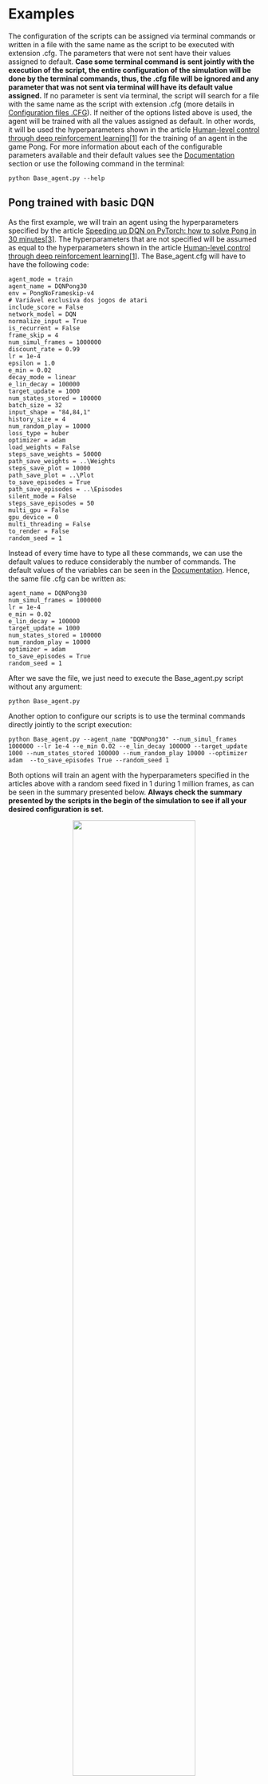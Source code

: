 # Examples
The configuration of the scripts can be assigned via terminal commands or written in a file with the same name as the script to be executed with extension .cfg. The parameters that were not sent have their values assigned to default. **Case some terminal command is sent jointly with the execution of the script, the entire configuration of the simulation will be done by the terminal commands, thus, the .cfg file will be ignored and any parameter that was not sent via terminal will have its default value assigned.** If no parameter is sent via terminal, the script will search for a file with the same name as the script with extension .cfg (more details in [Configuration files .CFG](https://github.com/Leonardo-Viana/Reinforcement-Learning/blob/master/docs/cfg.md)). If neither of the options listed above is used, the agent will be trained with all the values assigned as default. In other words, it will be used the hyperparameters shown in the article [Human-level control through deep reinforcement learning](https://www.nature.com/articles/nature14236)[[1]](https://github.com/Leonardo-Viana/Reinforcement-Learning/blob/master/README_eng.md#[1]) for the training of an agent in the game Pong. For more information about each of the configurable parameters available and their default values see the [Documentation](https://github.com/Leonardo-Viana/Reinforcement-Learning/blob/master/docs/doc.md) section or use the following command in the terminal:
````
python Base_agent.py --help
````
## Pong trained with basic DQN
As the first example, we will train an agent using the hyperparameters specified by the article [Speeding up DQN on PyTorch: how to solve Pong in 30 minutes](https://medium.com/mlreview/speeding-up-dqn-on-pytorch-solving-pong-in-30-minutes-81a1bd2dff55)[[3]](https://github.com/Leonardo-Viana/Reinforcement-Learning/blob/master/README_eng.md#[3]). The hyperparameters that are not specified will be assumed as equal to the hyperparameters shown in the article [Human-level control through deep reinforcement learning](https://www.nature.com/articles/nature14236)[[1]](https://github.com/Leonardo-Viana/Reinforcement-Learning/blob/master/README_eng.md#[1]). The Base_agent.cfg will have to have the following code:
```
agent_mode = train
agent_name = DQNPong30
env = PongNoFrameskip-v4
# Variável exclusiva dos jogos de atari
include_score = False
network_model = DQN
normalize_input = True
is_recurrent = False
frame_skip = 4
num_simul_frames = 1000000
discount_rate = 0.99
lr = 1e-4
epsilon = 1.0
e_min = 0.02
decay_mode = linear
e_lin_decay = 100000
target_update = 1000
num_states_stored = 100000
batch_size = 32
input_shape = "84,84,1"
history_size = 4
num_random_play = 10000
loss_type = huber
optimizer = adam
load_weights = False
steps_save_weights = 50000
path_save_weights = ..\Weights
steps_save_plot = 10000
path_save_plot = ..\Plot
to_save_episodes = True
path_save_episodes = ..\Episodes
silent_mode = False
steps_save_episodes = 50
multi_gpu = False
gpu_device = 0
multi_threading = False
to_render = False
random_seed = 1
```
Instead of every time have to type all these commands, we can use the default values to reduce considerably the number of commands. The default values of the variables can be seen in the [Documentation](https://github.com/Leonardo-Viana/Reinforcement-Learning/blob/master/docs/doc.md). Hence, the same file .cfg can be written as:
```
agent_name = DQNPong30
num_simul_frames = 1000000
lr = 1e-4
e_min = 0.02
e_lin_decay = 100000
target_update = 1000
num_states_stored = 100000
num_random_play = 10000
optimizer = adam
to_save_episodes = True
random_seed = 1
```
After we save the file, we just need to execute the Base_agent.py script without any argument:
````
python Base_agent.py
````
Another option to configure our scripts is to use the terminal commands directly jointly to the script execution:
````
python Base_agent.py --agent_name "DQNPong30" --num_simul_frames 1000000 --lr 1e-4 --e_min 0.02 --e_lin_decay 100000 --target_update 1000 --num_states_stored 100000 --num_random_play 10000 --optimizer adam  --to_save_episodes True --random_seed 1
````
Both options will train an agent with the hyperparameters specified in the articles above with a random seed fixed in 1 during 1 million frames, as can be seen in the summary presented below.  **Always check the summary presented by the scripts in the begin of the simulation to see if all your desired configuration is set**.

<p align="center">
 <img src="https://raw.githubusercontent.com/Leonardo-Viana/Reinforcement-Learning/master/docs/images/summary-pong30.png" height="70%" width="70%">
</p>

